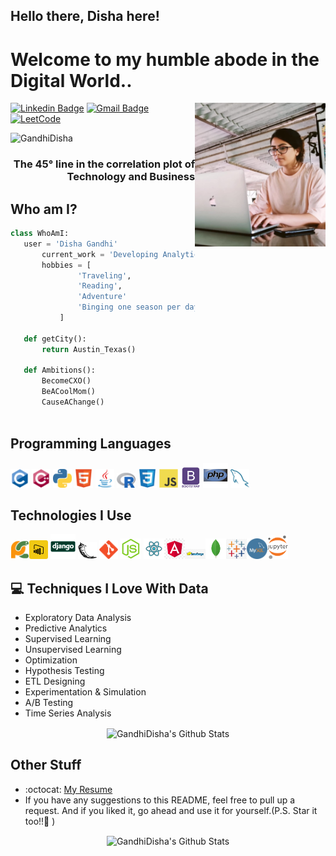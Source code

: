 ## Hello there, Disha here!

<h1>Welcome to my humble abode in the Digital World..</h1> 

<img src = 'https://raw.githubusercontent.com/GandhiDisha/GandhiDisha/main/images/myself.JPG' alt = 'A little code here and there' align='right' height="230px"/>

[![Linkedin Badge](https://img.shields.io/badge/-dishagandhi-blue?style=flat-square&logo=Linkedin&logoColor=white&link=https://linkedin.com/in/dishagandhi24)](https://linkedin.com/in/dishagandhi24) [![Gmail Badge](https://img.shields.io/badge/-disha.gandhi@utexas.edu-c14438?style=flat-square&logo=Gmail&logoColor=white&link=mailto:disha.gandhi@utexas.edu)](mailto:disha.gandhi@utexas.edu) [![LeetCode](https://img.shields.io/badge/dynamic/json?style=plastic&labelColor=black&color=%23ffa116&label=Solved&query=solvedOverTotal&url=https%3A%2F%2Fleetcode-badge.vercel.app%2Fapi%2Fusers%2Fapraneetkumar&logo=leetcode&logoColor=yellow)](https://leetcode.com/apraneetkumar/)
<p align="left"> <img src="https://komarev.com/ghpvc/?username=GandhiDisha" alt="GandhiDisha" /> </p>

<h3 style="text-align: right">The 45° line in the correlation plot of Technology and Business</h3>

## Who am I?
 ```python
 class WhoAmI:
 	user = 'Disha Gandhi'
		current_work = 'Developing Analytics Solutions'
		hobbies = [
				'Traveling',
				'Reading',
				'Adventure'
				'Binging one season per day...'
			]
	
	def getCity():
		return Austin_Texas()
	
	def Ambitions():
		BecomeCXO()
		BeACoolMom()
		CauseAChange()
	
 ```

## Programming Languages
<img src = 'https://raw.githubusercontent.com/GandhiDisha/GandhiDisha/main/images/c-original.svg' width='30'/> <img src = 'https://raw.githubusercontent.com/GandhiDisha/GandhiDisha/main/images/cpp.svg' width='30'/> <img src = 'https://raw.githubusercontent.com/GandhiDisha/GandhiDisha/main/images/python2.png' height='30'/>  <img src = 'https://raw.githubusercontent.com/GandhiDisha/GandhiDisha/main/images/html.svg' width='30'/> <img src='https://raw.githubusercontent.com/GandhiDisha/GandhiDisha/main/images/java.svg' width='30'/> <img src = 'https://raw.githubusercontent.com/GandhiDisha/GandhiDisha/main/images/r.png' width='30'/> <img src = 'https://raw.githubusercontent.com/GandhiDisha/GandhiDisha/main/images/css.svg' width='30'/> <img src = 'https://raw.githubusercontent.com/GandhiDisha/GandhiDisha/main/images/js.svg' width='30'/> <img src = 'https://raw.githubusercontent.com/GandhiDisha/GandhiDisha/main/images/bootstrap.svg' width='33'/> <img src = 'https://raw.githubusercontent.com/GandhiDisha/GandhiDisha/main/images/php.svg' width='40'/> <img src = 'https://raw.githubusercontent.com/GandhiDisha/GandhiDisha/main/images/sql.svg' width='30'/> 


 ## Technologies I Use
 <img src = 'https://raw.githubusercontent.com/GandhiDisha/GandhiDisha/main/images/pycharm.svg' width='30'/><img src = 'https://raw.githubusercontent.com/GandhiDisha/GandhiDisha/main/images/powerbi.png' width='30'/> <img src = 'https://raw.githubusercontent.com/GandhiDisha/GandhiDisha/main/images/django.svg' height='40'/> <img src = 'https://raw.githubusercontent.com/GandhiDisha/GandhiDisha/main/images/flask.png' width='30'/> <img src = 'https://raw.githubusercontent.com/GandhiDisha/GandhiDisha/main/images/git.svg' width='30'/> <img src = 'https://raw.githubusercontent.com/GandhiDisha/GandhiDisha/main/images/nodejs.svg' width='33'/> <img src = 'https://raw.githubusercontent.com/GandhiDisha/GandhiDisha/main/images/react.svg' width='33'/><img src = 'https://raw.githubusercontent.com/GandhiDisha/GandhiDisha/main/images/angular.jpg' width='33'/><img src = 'https://raw.githubusercontent.com/GandhiDisha/GandhiDisha/main/images/hadoop.jpg' width='33'/><img src = 'https://raw.githubusercontent.com/GandhiDisha/GandhiDisha/main/images/mongo.png' width='33'/><img src = 'https://raw.githubusercontent.com/GandhiDisha/GandhiDisha/main/images/tableau.png' width='33'/><img src = 'https://raw.githubusercontent.com/GandhiDisha/GandhiDisha/main/images/mysql.png' width='33'/><img src = 'https://raw.githubusercontent.com/GandhiDisha/GandhiDisha/main/images/jupyter.png' width='33'/>
 
 
## :computer: Techniques I Love With Data
* Exploratory Data Analysis
* Predictive Analytics
* Supervised Learning
* Unsupervised Learning
* Optimization
* Hypothesis Testing
* ETL Designing
* Experimentation & Simulation
* A/B Testing
* Time Series Analysis


<p align="center">
<img width="450" align="center" src="https://github-readme-stats-ruby-one.vercel.app/api/top-langs/?username=GandhiDisha&layout=compact" alt="GandhiDisha's Github Stats" />
</p>
 
 
## Other Stuff
  - :octocat: [My Resume](https://drive.google.com/file/d/1O686K8_xL5R3ggE_gT-7tO2m6A5kATrl/view?usp=sharing)
  - If you have any suggestions to this README, feel free to pull up a request. And if you liked it, go ahead and use it for yourself.(P.S. Star it too!!:grimacing: )

<p align="center">
<img width="450" align="center" src="https://github-readme-stats-defcon27.vercel.app/api?username=GandhiDisha&show_icons=true&line_height=21&theme=react" alt="GandhiDisha's Github Stats" />
</p>
 
 
